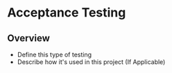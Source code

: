# Acceptance Testing
## Overview
- Define this type of testing
- Describe how it's used in this project (If Applicable)